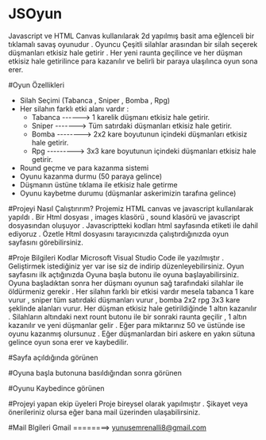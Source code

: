# JSOyun

Javascript ve HTML Canvas kullanılarak 2d yapılmış basit ama eğlenceli bir tıklamalı savaş oyunudur . Oyuncu Çeşitli silahlar arasından bir silah seçerek düşmanları etkisiz hale getirir . Her yeni raunta geçilince ve her düşman etkisiz hale getirilince para kazanılır ve belirli bir paraya ulaşılınca oyun sona erer.


#Oyun Özellikleri

- Silah Seçimi (Tabanca , Sniper , Bomba , Rpg)
- Her silahın farklı etki alanı vardır :
    - Tabanca ------> 1 karelik düşmanı etkisiz hale getirir.
    - Sniper -------> Tüm satırdaki düşmanları etkisiz hale getirir.
    - Bomba --------> 2x2 kare boyutunun içindeki düşmanları etkisiz hale getirir.
    - Rpg  ---------> 3x3 kare boyutunun içindeki düşmanları etkisiz hale getirir.
- Round geçme ve para kazanma sistemi
- Oyunu kazanma durmu (50 paraya gelince)
- Düşmanın üstüne tıklama ile etkisiz hale getirme
- Oyunu kaybetme durumu (düşmanlar askerimizin tarafına gelince)


#Projeyi Nasıl Çalıştırırım?
Projemiz HTML canvas ve javascript kullanılarak yapıldı . Bir Html dosyası , images klasörü , sound klasörü ve javascript dosyasından oluşuyor . Javascriptteki kodları html sayfasında <script src="index.js"> </script> etiketi ile dahil ediyoruz . Özetle Html dosyasını tarayıcınızda çalıştırdığınızda oyun sayfasını görebilirsiniz.


#Proje Bilgileri
Kodlar Microsoft Visual Studio Code ile yazılmıştır . Geliştirmek istediğiniz yer var ise siz de indirip düzenleyebilirsiniz. Oyun sayfasını ilk açtığınızda Oyuna başla butonu ile oyuna başlayabilirsiniz. Oyuna başladıktan sonra her düşmanı oyunun sağ tarafındaki silahlar ile öldürmeniz gerekir . Her silahın farklı bir etkisi vardır mesela tabanca 1 kare vurur , sniper tüm satırdaki düşmanları vurur , bomba 2x2 rpg 3x3 kare şeklinde alanları vurur. Her düşman etkisiz hale getirildiğinde 1 altın kazanılır . Silahların altındaki next rount butonu ile bir sonraki raunta geçilir , 1 altın kazanılır ve yeni düşmanlar gelir . Eğer para miktarınız 50 ve üstünde ise oyunu kazanmış olursunuz . Eğer düşmanlardan biri askere en yakın sütuna gelince oyun sona erer ve kaybedilir.


#Sayfa açıldığında görünen 



#Oyuna başla butonuna basıldığından sonra görünen

#Oyunu Kaybedince görünen 


#Projeyi yapan ekip üyeleri
Proje bireysel olarak yapılmıştır . Şikayet veya önerileriniz olursa eğer bana mail üzerinden ulaşabilirsiniz.

#Mail Blgileri
Gmail ========>  yunusemrenalli8@gmail.com






